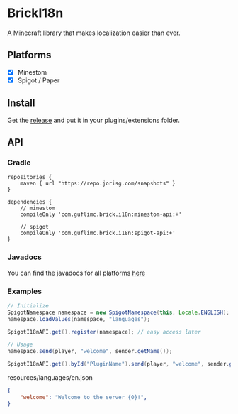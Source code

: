 # BrickI18n

A Minecraft library that makes localization easier than ever.

## Platforms

* [x] Minestom
* [x] Spigot / Paper

## Install

Get the [release](https://github.com/GufliMC/BrickI18n/releases) and put it in your plugins/extensions folder.

## API

### Gradle

```
repositories {
    maven { url "https://repo.jorisg.com/snapshots" }
}
```

```
dependencies {
    // minestom
    compileOnly 'com.guflimc.brick.i18n:minestom-api:+'
    
    // spigot
    compileOnly 'com.guflimc.brick.i18n:spigot-api:+'
}
```

### Javadocs

You can find the javadocs for all platforms [here](https://guflimc.github.io/BrickI18n)

### Examples

```java
// Initialize
SpigotNamespace namespace = new SpigotNamespace(this, Locale.ENGLISH);
namespace.loadValues(namespace, "languages");

SpigotI18nAPI.get().register(namespace); // easy access later

// Usage
namespace.send(player, "welcome", sender.getName());

SpigotI18nAPI.get().byId("PluginName").send(player, "welcome", sender.getName());
```

resources/languages/en.json
```json
{
    "welcome": "Welcome to the server {0}!",
}
```
